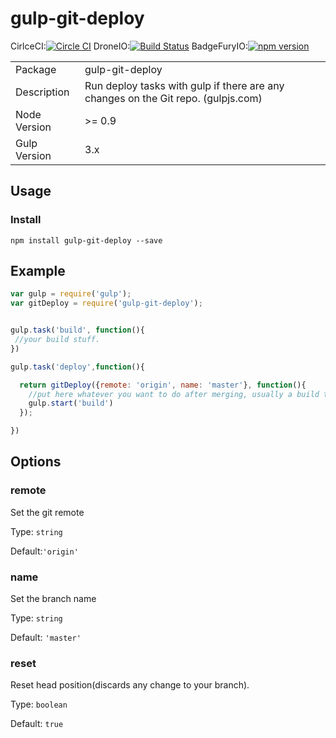 # gulp-git-deploy
CirlceCI:[![Circle CI](https://circleci.com/gh/agualbbus/gulp-git-deploy/tree/master.svg?style=shield)](https://circleci.com/gh/agualbbus/gulp-git-deploy/tree/master)
DroneIO:[![Build Status](https://drone.io/github.com/agualbbus/gulp-git-deploy/status.png)](https://drone.io/github.com/agualbbus/gulp-git-deploy/latest)
BadgeFuryIO:[![npm version](https://badge.fury.io/js/gulp-git-deploy.svg)](http://badge.fury.io/js/gulp-git-deploy)


<table>
<tr>
<td>Package</td><td>gulp-git-deploy</td>
</tr>
<tr>
<td>Description</td>
<td>Run deploy tasks with gulp if there are any changes on the Git repo. (gulpjs.com)</td>
</tr>
<tr>
<td>Node Version</td>
<td>>= 0.9</td>
</tr>
<tr>
<td>Gulp Version</td>
<td>3.x</td>
</tr>
</table>

## Usage
### Install
    npm install gulp-git-deploy --save


## Example
```javascript
var gulp = require('gulp');
var gitDeploy = require('gulp-git-deploy');


gulp.task('build', function(){
 //your build stuff.
})

gulp.task('deploy',function(){

  return gitDeploy({remote: 'origin', name: 'master'}, function(){
    //put here whatever you want to do after merging, usually a build task.
    gulp.start('build')
  });

})


```

## Options

### remote

Set the git remote

Type: `string`

Default:`'origin'`

### name
Set the branch name

Type: `string`

Default: `'master'`

### reset
Reset head position(discards any change to your branch).

Type: `boolean`

Default: `true`

